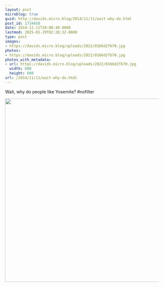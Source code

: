 ```yaml
---
layout: post
microblog: true
guid: http://davids.micro.blog/2014/11/11/wait-why-do.html
post_id: 1734458
date: 2014-11-11T20:08:40-0800
lastmod: 2025-01-29T02:28:32-0800
type: post
images:
- https://davids.micro.blog/uploads/2022/0166d2fb70.jpg
photos:
- https://davids.micro.blog/uploads/2022/0166d2fb70.jpg
photos_with_metadata:
- url: https://davids.micro.blog/uploads/2022/0166d2fb70.jpg
  width: 600
  height: 600
url: /2014/11/11/wait-why-do.html
---
```

Wait, why do people like Yosemite? #nofilter

<img src="/uploads/2022/0166d2fb70.jpg" width="600" height="600" alt="">
